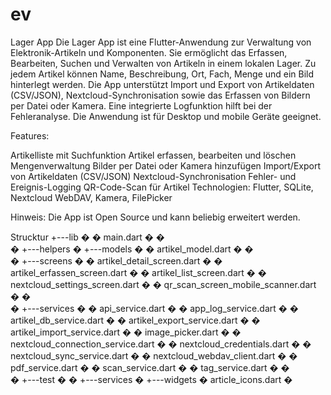 # ev

Lager App
Die Lager App ist eine Flutter-Anwendung zur Verwaltung von Elektronik-Artikeln und Komponenten. Sie ermöglicht das Erfassen, Bearbeiten, Suchen und Verwalten von Artikeln in einem lokalen Lager. Zu jedem Artikel können Name, Beschreibung, Ort, Fach, Menge und ein Bild hinterlegt werden. Die App unterstützt Import und Export von Artikeldaten (CSV/JSON), Nextcloud-Synchronisation sowie das Erfassen von Bildern per Datei oder Kamera. Eine integrierte Logfunktion hilft bei der Fehleranalyse. Die Anwendung ist für Desktop und mobile Geräte geeignet.

Features:

Artikelliste mit Suchfunktion
Artikel erfassen, bearbeiten und löschen
Mengenverwaltung
Bilder per Datei oder Kamera hinzufügen
Import/Export von Artikeldaten (CSV/JSON)
Nextcloud-Synchronisation
Fehler- und Ereignis-Logging
QR-Code-Scan für Artikel
Technologien:
Flutter, SQLite, Nextcloud WebDAV, Kamera, FilePicker

Hinweis:
Die App ist Open Source und kann beliebig erweitert werden.

Strucktur
+---lib
�   �   main.dart
�   �   
�   +---helpers
�   +---models
�   �       artikel_model.dart
�   �       
�   +---screens
�   �       artikel_detail_screen.dart
�   �       artikel_erfassen_screen.dart
�   �       artikel_list_screen.dart
�   �       nextcloud_settings_screen.dart
�   �       qr_scan_screen_mobile_scanner.dart
�   �       
�   +---services
�   �       api_service.dart
�   �       app_log_service.dart
�   �       artikel_db_service.dart
�   �       artikel_export_service.dart
�   �       artikel_import_service.dart
�   �       image_picker.dart
�   �       nextcloud_connection_service.dart
�   �       nextcloud_credentials.dart
�   �       nextcloud_sync_service.dart
�   �       nextcloud_webdav_client.dart
�   �       pdf_service.dart
�   �       scan_service.dart
�   �       tag_service.dart
�   �       
�   +---test
�   �   +---services
�   +---widgets
�           article_icons.dart
�           
